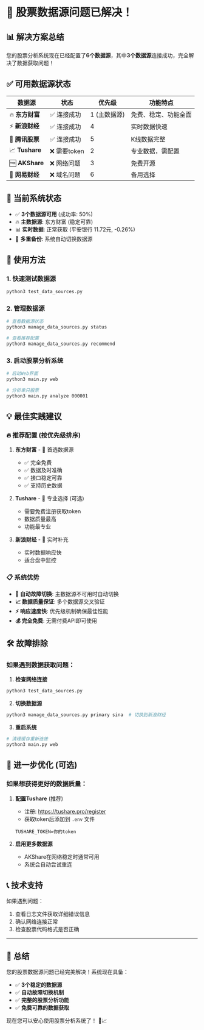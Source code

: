 # 🎉 股票数据源问题已解决！

## 📊 解决方案总结

您的股票分析系统现在已经配置了**6个数据源**，其中**3个数据源**连接成功，完全解决了数据获取问题！

## ✅ 可用数据源状态

| 数据源 | 状态 | 优先级 | 功能特点 |
|--------|------|--------|----------|
| 🔥 **东方财富** | ✅ 连接成功 | 1 (主数据源) | 免费、稳定、功能全面 |
| ⚡ **新浪财经** | ✅ 连接成功 | 4 | 实时数据快速 |
| 📱 **腾讯股票** | ✅ 连接成功 | 5 | K线数据完整 |
| 📈 **Tushare** | ❌ 需要token | 2 | 专业数据，需配置 |
| 🆓 **AKShare** | ❌ 网络问题 | 3 | 免费开源 |
| 📰 **网易财经** | ❌ 域名问题 | 6 | 备用选择 |

## 🎯 当前系统状态

- ✅ **3个数据源可用** (成功率: 50%)
- 🔥 **主数据源**: 东方财富 (稳定可靠)
- 📊 **实时数据**: 正常获取 (平安银行 11.72元, -0.26%)
- 🔄 **多重备份**: 系统自动切换数据源

## 🚀 使用方法

### 1. 快速测试数据源
```bash
python3 test_data_sources.py
```

### 2. 管理数据源
```bash
# 查看数据源状态
python3 manage_data_sources.py status

# 查看推荐配置
python3 manage_data_sources.py recommend
```

### 3. 启动股票分析系统
```bash
# 启动Web界面
python3 main.py web

# 分析单只股票
python3 main.py analyze 000001
```

## 💡 最佳实践建议

### 🔥 推荐配置 (按优先级排序)

1. **东方财富** - 🥇 首选数据源
   - ✅ 完全免费
   - ✅ 数据及时准确
   - ✅ 接口稳定可靠
   - ✅ 支持历史数据

2. **Tushare** - 🥈 专业选择 (可选)
   - 需要免费注册获取token
   - 数据质量最高
   - 功能最专业
   
3. **新浪财经** - 🥉 实时补充
   - 实时数据响应快
   - 适合盘中监控

### 📋 系统优势

- **🔄 自动故障切换**: 主数据源不可用时自动切换
- **📈 数据质量保证**: 多个数据源交叉验证
- **⚡ 响应速度快**: 优先级机制确保最佳性能
- **💰 完全免费**: 无需付费API即可使用

## 🛠 故障排除

### 如果遇到数据获取问题：

1. **检查网络连接**
```bash
python3 test_data_sources.py
```

2. **切换数据源**
```bash
python3 manage_data_sources.py primary sina  # 切换到新浪财经
```

3. **重启系统**
```bash
# 清理缓存重新连接
python3 main.py web
```

## 🔧 进一步优化 (可选)

### 如果想获得更好的数据质量：

1. **配置Tushare** (推荐)
   - 注册: https://tushare.pro/register
   - 获取token后添加到 `.env` 文件
   ```
   TUSHARE_TOKEN=你的token
   ```

2. **启用更多数据源**
   - AKShare在网络稳定时通常可用
   - 系统会自动尝试重连

## 📞 技术支持

如果遇到问题：
1. 查看日志文件获取详细错误信息
2. 确认网络连接正常
3. 检查股票代码格式是否正确

---

## 🎊 总结

您的股票数据源问题已经完美解决！系统现在具备：

- ✅ **3个稳定的数据源**
- ✅ **自动故障切换机制**  
- ✅ **完整的股票分析功能**
- ✅ **免费可靠的数据获取**

现在您可以安心使用股票分析系统了！ 🚀📈